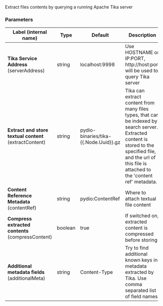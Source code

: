 
 Extract files contents by querying a running Apache Tika server

### Parameters
|Label (internal name)|Type|Default|Description|
|---|---|---|---|
|**Tika Service Address** (serverAddress)|string|localhost:9998|Use HOSTNAME or IP:PORT, http://host:port will be used to query Tika server|
|**Extract and store textual content** (extractContent)|string|pydio-binaries/tika-{{.Node.Uuid}}.gz|Tika can extract content from many files types, that can be indexed by search server. Extracted content is stored to the specified file, and the url of this file is attached to the 'content ref' metadata.|
|**Content Reference Metadata** (contentRef)|string|pydio:ContentRef|Where to attach textual file content|
|**Compress extracted contents** (compressContent)|boolean|true|If switched on, extracted content is compressed before storing|
|**Additional metadata fields** (additionalMeta)|string|Content-Type|Try to find additional known keys in metadata extracted by Tika. Use comma separated list of field names|





